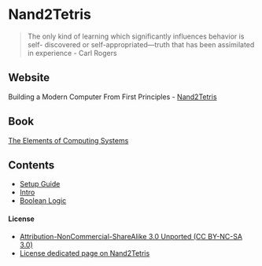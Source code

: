 # Nand2Tetris

> The only kind of learning which significantly influences behavior is self- discovered or self-appropriated—truth that has been assimilated in experience - Carl Rogers

## Website
Building a Modern Computer From First Principles - [Nand2Tetris](https://www.nand2tetris.org)

## Book
[The Elements of Computing Systems](https://www.nand2tetris.org/book)

## Contents

- [Setup Guide](pdf/Setup-Guide-MacOs.pdf)
- [Intro](pdf/Intro.pdf)
- [Boolean Logic](pdf/Boolean-Logic.pdf)

#### License
- [Attribution-NonCommercial-ShareAlike 3.0 Unported (CC BY-NC-SA 3.0)](https://creativecommons.org/licenses/by-nc-sa/3.0/)
- [License dedicated page on Nand2Tetris](https://www.nand2tetris.org/license)
